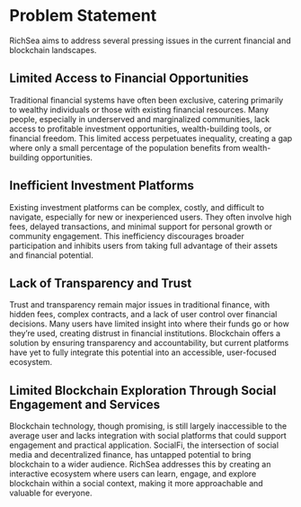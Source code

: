 # Problem Statement

RichSea aims to address several pressing issues in the current financial and blockchain landscapes.

## Limited Access to Financial Opportunities
Traditional financial systems have often been exclusive, catering primarily to wealthy individuals or those with existing financial resources. Many people, especially in underserved and marginalized communities, lack access to profitable investment opportunities, wealth-building tools, or financial freedom. This limited access perpetuates inequality, creating a gap where only a small percentage of the population benefits from wealth-building opportunities.

## Inefficient Investment Platforms
Existing investment platforms can be complex, costly, and difficult to navigate, especially for new or inexperienced users. They often involve high fees, delayed transactions, and minimal support for personal growth or community engagement. This inefficiency discourages broader participation and inhibits users from taking full advantage of their assets and financial potential.

## Lack of Transparency and Trust
Trust and transparency remain major issues in traditional finance, with hidden fees, complex contracts, and a lack of user control over financial decisions. Many users have limited insight into where their funds go or how they’re used, creating distrust in financial institutions. Blockchain offers a solution by ensuring transparency and accountability, but current platforms have yet to fully integrate this potential into an accessible, user-focused ecosystem.

## Limited Blockchain Exploration Through Social Engagement and Services
Blockchain technology, though promising, is still largely inaccessible to the average user and lacks integration with social platforms that could support engagement and practical application. SocialFi, the intersection of social media and decentralized finance, has untapped potential to bring blockchain to a wider audience. RichSea addresses this by creating an interactive ecosystem where users can learn, engage, and explore blockchain within a social context, making it more approachable and valuable for everyone.
